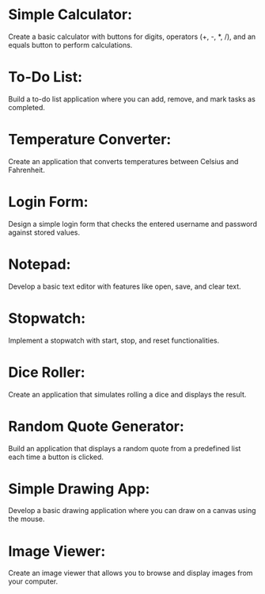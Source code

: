 # Simple Calculator:

Create a basic calculator with buttons for digits, operators (+, -, *, /), and an equals button to perform calculations.
# To-Do List:

Build a to-do list application where you can add, remove, and mark tasks as completed.
# Temperature Converter:

Create an application that converts temperatures between Celsius and Fahrenheit.
# Login Form:

Design a simple login form that checks the entered username and password against stored values.
# Notepad:

Develop a basic text editor with features like open, save, and clear text.
# Stopwatch:

Implement a stopwatch with start, stop, and reset functionalities.
# Dice Roller:

Create an application that simulates rolling a dice and displays the result.
# Random Quote Generator:

Build an application that displays a random quote from a predefined list each time a button is clicked.
# Simple Drawing App:

Develop a basic drawing application where you can draw on a canvas using the mouse.
# Image Viewer:

Create an image viewer that allows you to browse and display images from your computer.